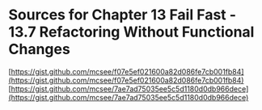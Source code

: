 # Sources for Chapter 13 Fail Fast - 13.7 Refactoring Without Functional Changes

[https://gist.github.com/mcsee/f07e5ef021600a82d086fe7cb001fb84](https://gist.github.com/mcsee/f07e5ef021600a82d086fe7cb001fb84)
[https://gist.github.com/mcsee/7ae7ad75035ee5c5d1180d0db966dece](https://gist.github.com/mcsee/7ae7ad75035ee5c5d1180d0db966dece)